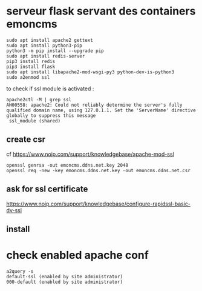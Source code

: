# serveur flask servant des containers emoncms 

```
sudo apt install apache2 gettext
sudo apt install python3-pip
python3 -m pip install --upgrade pip
sudo apt install redis-server
pip3 install redis
pip3 install flask
sudo apt install libapache2-mod-wsgi-py3 python-dev-is-python3
sudo a2enmod ssl
```
to check if ssl module is activated :
```
apache2ctl -M | grep ssl
AH00558: apache2: Could not reliably determine the server's fully qualified domain name, using 127.0.1.1. Set the 'ServerName' directive globally to suppress this message
 ssl_module (shared)
```
## create csr
cf https://www.noip.com/support/knowledgebase/apache-mod-ssl
```
openssl genrsa -out emoncms.ddns.net.key 2048
openssl req -new -key emoncms.ddns.net.key -out emoncms.ddns.net.csr
```
## ask for ssl certificate
https://www.noip.com/support/knowledgebase/configure-rapidssl-basic-dv-ssl

## install


# check enabled apache conf

```
a2query -s
default-ssl (enabled by site administrator)
000-default (enabled by site administrator)
```
